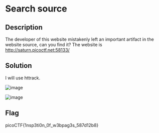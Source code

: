 # Search source
## Description
The developer of this website mistakenly left an important artifact in the website source, can you find it?
The website is http://saturn.picoctf.net:58133/
## Solution 
I will use httrack. 

![image](https://user-images.githubusercontent.com/84562630/160739370-ded532e4-eb79-4fcc-92a8-2188a259327d.png)

![image](https://user-images.githubusercontent.com/84562630/160739516-303d5cee-1382-4d8f-a240-7e8614667fcb.png)

## Flag
picoCTF{1nsp3ti0n_0f_w3bpag3s_587d12b8}
